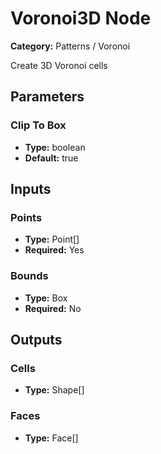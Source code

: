 
# Voronoi3D Node

**Category:** Patterns / Voronoi

Create 3D Voronoi cells

## Parameters


### Clip To Box
- **Type:** boolean
- **Default:** true





## Inputs


### Points
- **Type:** Point[]
- **Required:** Yes



### Bounds
- **Type:** Box
- **Required:** No



## Outputs


### Cells
- **Type:** Shape[]



### Faces
- **Type:** Face[]




